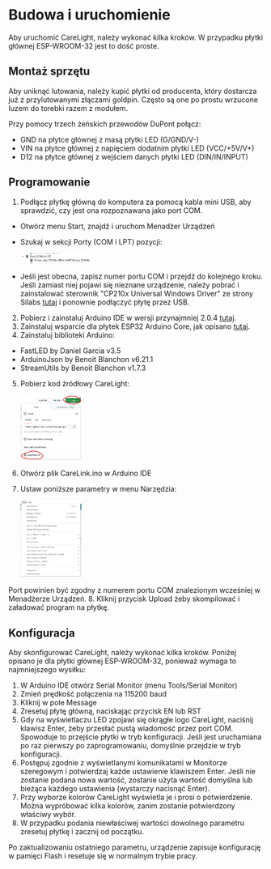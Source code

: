 # Budowa i uruchomienie
Aby uruchomić CareLight, należy wykonać kilka kroków. W przypadku płytki głównej ESP-WROOM-32 jest to dość proste.

## Montaż sprzętu
Aby uniknąć lutowania, należy kupić płytki od producenta, który dostarcza już z przylutowanymi złączami goldpin. Często są one po prostu wrzucone luzem do torebki razem z modułem.

Przy pomocy trzech żeńskich przewodów DuPont połącz:
* GND na płytce głównej z masą płytki LED (G/GND/V-)
* VIN na płytce głównej z napięciem dodatnim płytki LED (VCC/+5V/V+)
* D12 na płytce głównej z wejściem danych płytki LED (DIN/IN/INPUT)

## Programowanie

1. Podłącz płytkę główną do komputera za pomocą kabla mini USB, aby sprawdzić, czy jest ona rozpoznawana jako port COM.
  * Otwórz menu Start, znajdź i uruchom Menadżer Urządzeń
  * Szukaj w sekcji Porty (COM i LPT) pozycji:
  
    <img src="./Media/DevMan.png" width="30%" height="30%">
    
  * Jeśli jest obecna, zapisz numer portu COM i przejdź do kolejnego kroku. Jeśli zamiast niej pojawi się nieznane urządzenie, należy pobrać i zainstalować sterownik "CP210x Universal Windows Driver" ze strony Silabs [tutaj](https://www.silabs.com/developers/usb-to-uart-bridge-vcp-drivers?tab=downloads) i ponownie podłączyć płytę przez USB. 
2. Pobierz i zainstaluj Arduino IDE w wersji przynajmniej 2.0.4 [tutaj](https://www.arduino.cc/en/software).
3. Zainstaluj wsparcie dla płytek ESP32 Arduino Core, jak opisano [tutaj](https://docs.espressif.com/projects/arduino-esp32/en/latest/installing.html).
4. Zainstaluj biblioteki Arduino:
  * FastLED by Daniel Garcia v3.5
  * ArduinoJson by Benoit Blanchon v6.21.1
  * StreamUtils by Benoit Blanchon v1.7.3
5. Pobierz kod źródłowy CareLight:

    <img src="./Media/GetSource.png" width="25%" height="25%">
    
6. Otwórz plik CareLink.ino w Arduino IDE
7. Ustaw poniższe parametry w menu Narzędzia:

    <img src="./Media/Params.png" width="25%" height="25%">
    
  Port powinien być zgodny z numerem portu COM znalezionym wcześniej w Menadżerze Urządzeń.
8. Kliknij przycisk Upload żeby skompilować i załadować program na płytkę.

## Konfiguracja

Aby skonfigurować CareLight, należy wykonać kilka kroków. Poniżej opisano je dla płytki głównej ESP-WROOM-32, ponieważ wymaga to najmniejszego wysiłku: 
1. W Arduino IDE otwórz Serial Monitor (menu Tools/Serial Monitor)
2. Zmień prędkość połączenia na 115200 baud
3. Kliknij w pole Message
4. Zresetuj płytę główną, naciskając przycisk EN lub RST
5. Gdy na wyświetlaczu LED zpojawi się okrągłe logo CareLight, naciśnij klawisz Enter, żeby przesłać pustą wiadomość przez port COM. Spowoduje to przejście płytki w tryb konfiguracji. Jeśli jest uruchamiana po raz pierwszy po zaprogramowaniu, domyślnie przejdzie w tryb konfiguracji.
6. Postępuj zgodnie z wyświetlanymi komunikatami w Monitorze szeregowym i potwierdzaj każde ustawienie klawiszem Enter. Jeśli nie zostanie podana nowa wartość, zostanie użyta wartość domyślna lub bieżąca każdego ustawienia (wystarczy nacisnąć Enter).
7. Przy wyborze kolorów CareLight wyświetla je i prosi o potwierdzenie. Można wypróbować kilka kolorów, zanim zostanie potwierdzony właściwy wybór.
8. W przypadku podania niewłaściwej wartości dowolnego parametru zresetuj płytkę i zacznij od początku.

Po zaktualizowaniu ostatniego parametru, urządzenie zapisuje konfigurację w pamięci Flash i resetuje się w normalnym trybie pracy.
